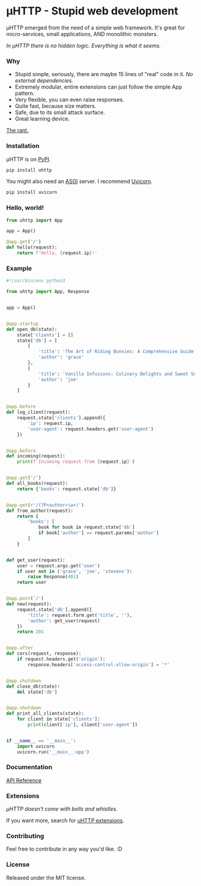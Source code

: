# µHTTP - Stupid web development

µHTTP emerged from the need of a simple web framework. It's great for micro-services, small applications, AND monolithic monsters.

_In µHTTP there is no hidden logic. Everything is what it seems._

### Why

- Stupid simple, seriously, there are maybe 15 lines of "real" code in it. _No external dependencies._
- Extremely modular, entire extensions can just follow the simple App pattern.
- Very flexible, you can even raise responses.
- Quite fast, because size matters.
- Safe, due to its small attack surface.
- Great learning device.

[The rant.](https://lobste.rs/s/ukh5id/uhttp_pythonic_web_development#c_9jln1d)

### Installation

µHTTP is on [PyPI](https://pypi.org/project/uhttp/).

```bash
pip install uhttp
```

You might also need an [ASGI](https://asgi.readthedocs.io/en/latest/) server. I recommend [Uvicorn](https://www.uvicorn.org/).

```bash
pip install uvicorn
```

### Hello, world!

```python
from uhttp import App

app = App()

@app.get('/')
def hello(request):
    return f'Hello, {request.ip}!'
```

### Example

```python
#!/usr/bin/env python3

from uhttp import App, Response


app = App()


@app.startup
def open_db(state):
    state['clients'] = []
    state['db'] = [
        {
            'title': 'The Art of Riding Bunnies: A Comprehensive Guide.',
            'author': 'grace'
        },
        {
            'title': 'Vanilla Infusions: Culinary Delights and Sweet Sensations.',
            'author': 'joe'
        }
    ]


@app.before
def log_client(request):
    request.state['clients'].append({
        'ip': request.ip,
        'user-agent': request.headers.get('user-agent')
    })


@app.before
def incoming(request):
    print(f'Incoming request from {request.ip}')


@app.get('/')
def all_books(request):
    return {'books': request.state['db']}


@app.get(r'/(?P<author>\w+)')
def from_author(request):
    return {
        'books': [
            book for book in request.state['db']
            if book['author'] == request.params['author']
        ]
    }


def get_user(request):
    user = request.args.get('user')
    if user not in ('grace', 'joe', 'stevens'):
        raise Response(401)
    return user


@app.post('/')
def new(request):
    request.state['db'].append({
        'title': request.form.get('title', ''),
        'author': get_user(request)
    })
    return 201


@app.after
def cors(request, response):
    if request.headers.get('origin'):
        response.headers['access-control-allow-origin'] = '*'


@app.shutdown
def close_db(state):
    del state['db']


@app.shutdown
def print_all_clients(state):
    for client in state['clients']:
        print(client['ip'], client['user-agent'])


if __name__ == '__main__':
    import uvicorn
    uvicorn.run('__main__:app')
```

### Documentation

[API Reference](https://0x67757300.github.io/uHTTP)

### Extensions

_µHTTP doesn't come with bells and whistles._

If you want more, search for [µHTTP extensions](https://github.com/topics/uhttp).

### Contributing

Feel free to contribute in any way you'd like. :D

### License

Released under the MIT license.
